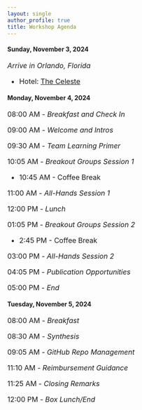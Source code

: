 ```yaml
---
layout: single
author_profile: true
title: Workshop Agenda
---
```

#### Sunday, November 3, 2024
<p></p>
<p style="font-size: 16px;"><i>Arrive in Orlando, Florida</i></p>
<ul style="font-size: 16px;"> <li>Hotel: <a href="https://thecelestehotel.com/">The Celeste</a></li></ul>

#### Monday, November 4, 2024
<p></p>
<p style="font-size: 16px;">08:00 AM - <i>Breakfast and Check In</i></p>

<p style="font-size: 16px;">09:00 AM - <i>Welcome and Intros</i></p>

<p style="font-size: 16px;">09:30 AM - <i>Team Learning Primer</i></p>

<p style="font-size: 16px;">10:05 AM - <i>Breakout Groups Session 1</i></p>

<ul style="font-size: 16px;"> <li>10:45 AM - Coffee Break</li></ul>

<p style="font-size: 16px;">11:00 AM - <i>All-Hands Session 1</i></p>

<p style="font-size: 16px;">12:00 PM - <i>Lunch</i></p>

<p style="font-size: 16px;">01:05 PM - <i>Breakout Groups Session 2</i></p>

<ul style="font-size: 16px;"> <li>2:45 PM - Coffee Break</li></ul>

<p style="font-size: 16px;">03:00 PM - <i>All-Hands Session 2</i></p>

<p style="font-size: 16px;">04:05 PM - <i>Publication Opportunities</i></p>

<p style="font-size: 16px;">05:00 PM - <i>End</i></p>

#### Tuesday, November 5, 2024
<p></p>
<p style="font-size: 16px;">08:00 AM - <i>Breakfast</i></p>

<p style="font-size: 16px;">08:30 AM - <i>Synthesis</i></p>

<p style="font-size: 16px;">09:05 AM - <i>GitHub Repo Management</i></p>

<p style="font-size: 16px;">11:10 AM - <i>Reimbursement Guidance</i></p>

<p style="font-size: 16px;">11:25 AM - <i>Closing Remarks</i></p>

<p style="font-size: 16px;">12:00 PM - <i>Box Lunch/End</i></p>


